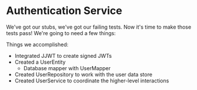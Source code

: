 # Authentication Service

We've got our stubs, we've got our failing tests. Now it's time to make those tests pass! We're going to need a few things:

Things we accomplished: 

- Integrated JJWT to create signed JWTs
- Created a UserEntity
    - Database mapper with UserMapper
- Created UserRepository to work with the user data store
- Created UserService to coordinate the higher-level interactions

